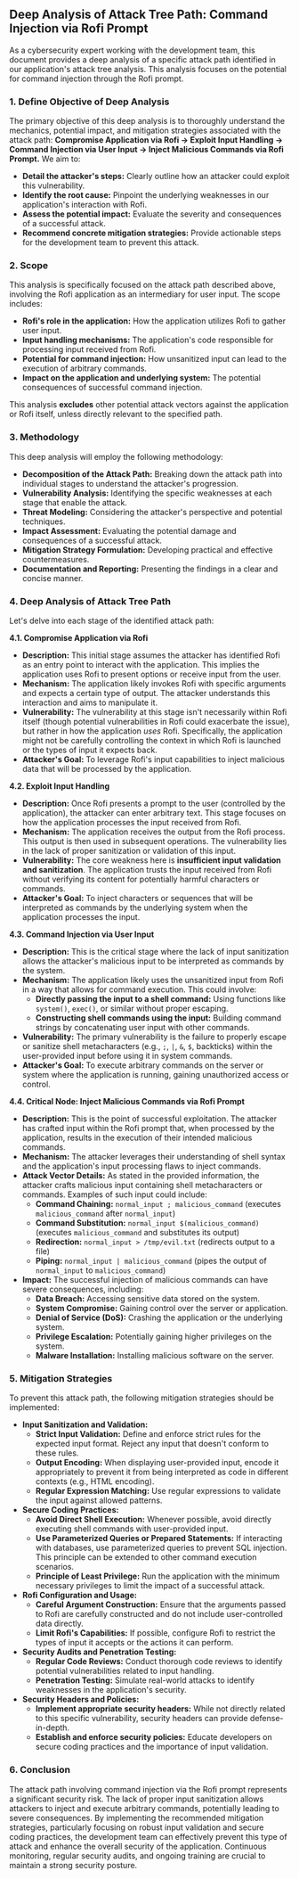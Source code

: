 ## Deep Analysis of Attack Tree Path: Command Injection via Rofi Prompt

As a cybersecurity expert working with the development team, this document provides a deep analysis of a specific attack path identified in our application's attack tree analysis. This analysis focuses on the potential for command injection through the Rofi prompt.

### 1. Define Objective of Deep Analysis

The primary objective of this deep analysis is to thoroughly understand the mechanics, potential impact, and mitigation strategies associated with the attack path: **Compromise Application via Rofi -> Exploit Input Handling -> Command Injection via User Input -> Inject Malicious Commands via Rofi Prompt.**  We aim to:

* **Detail the attacker's steps:**  Clearly outline how an attacker could exploit this vulnerability.
* **Identify the root cause:** Pinpoint the underlying weaknesses in our application's interaction with Rofi.
* **Assess the potential impact:** Evaluate the severity and consequences of a successful attack.
* **Recommend concrete mitigation strategies:** Provide actionable steps for the development team to prevent this attack.

### 2. Scope

This analysis is specifically focused on the attack path described above, involving the Rofi application as an intermediary for user input. The scope includes:

* **Rofi's role in the application:** How the application utilizes Rofi to gather user input.
* **Input handling mechanisms:**  The application's code responsible for processing input received from Rofi.
* **Potential for command injection:**  How unsanitized input can lead to the execution of arbitrary commands.
* **Impact on the application and underlying system:**  The potential consequences of successful command injection.

This analysis **excludes** other potential attack vectors against the application or Rofi itself, unless directly relevant to the specified path.

### 3. Methodology

This deep analysis will employ the following methodology:

* **Decomposition of the Attack Path:**  Breaking down the attack path into individual stages to understand the attacker's progression.
* **Vulnerability Analysis:**  Identifying the specific weaknesses at each stage that enable the attack.
* **Threat Modeling:**  Considering the attacker's perspective and potential techniques.
* **Impact Assessment:**  Evaluating the potential damage and consequences of a successful attack.
* **Mitigation Strategy Formulation:**  Developing practical and effective countermeasures.
* **Documentation and Reporting:**  Presenting the findings in a clear and concise manner.

### 4. Deep Analysis of Attack Tree Path

Let's delve into each stage of the identified attack path:

**4.1. Compromise Application via Rofi**

* **Description:** This initial stage assumes the attacker has identified Rofi as an entry point to interact with the application. This implies the application uses Rofi to present options or receive input from the user.
* **Mechanism:** The application likely invokes Rofi with specific arguments and expects a certain type of output. The attacker understands this interaction and aims to manipulate it.
* **Vulnerability:** The vulnerability at this stage isn't necessarily within Rofi itself (though potential vulnerabilities in Rofi could exacerbate the issue), but rather in how the application *uses* Rofi. Specifically, the application might not be carefully controlling the context in which Rofi is launched or the types of input it expects back.
* **Attacker's Goal:** To leverage Rofi's input capabilities to inject malicious data that will be processed by the application.

**4.2. Exploit Input Handling**

* **Description:** Once Rofi presents a prompt to the user (controlled by the application), the attacker can enter arbitrary text. This stage focuses on how the application processes the input received from Rofi.
* **Mechanism:** The application receives the output from the Rofi process. This output is then used in subsequent operations. The vulnerability lies in the lack of proper sanitization or validation of this input.
* **Vulnerability:** The core weakness here is **insufficient input validation and sanitization**. The application trusts the input received from Rofi without verifying its content for potentially harmful characters or commands.
* **Attacker's Goal:** To inject characters or sequences that will be interpreted as commands by the underlying system when the application processes the input.

**4.3. Command Injection via User Input**

* **Description:** This is the critical stage where the lack of input sanitization allows the attacker's malicious input to be interpreted as commands by the system.
* **Mechanism:** The application likely uses the unsanitized input from Rofi in a way that allows for command execution. This could involve:
    * **Directly passing the input to a shell command:**  Using functions like `system()`, `exec()`, or similar without proper escaping.
    * **Constructing shell commands using the input:**  Building command strings by concatenating user input with other commands.
* **Vulnerability:** The primary vulnerability is the failure to properly escape or sanitize shell metacharacters (e.g., `;`, `|`, `&`, `$`, backticks) within the user-provided input before using it in system commands.
* **Attacker's Goal:** To execute arbitrary commands on the server or system where the application is running, gaining unauthorized access or control.

**4.4. Critical Node: Inject Malicious Commands via Rofi Prompt**

* **Description:** This is the point of successful exploitation. The attacker has crafted input within the Rofi prompt that, when processed by the application, results in the execution of their intended malicious commands.
* **Mechanism:** The attacker leverages their understanding of shell syntax and the application's input processing flaws to inject commands.
* **Attack Vector Details:** As stated in the provided information, the attacker crafts malicious input containing shell metacharacters or commands. Examples of such input could include:
    * **Command Chaining:**  `normal_input ; malicious_command` (executes `malicious_command` after `normal_input`)
    * **Command Substitution:** `normal_input $(malicious_command)` (executes `malicious_command` and substitutes its output)
    * **Redirection:** `normal_input > /tmp/evil.txt` (redirects output to a file)
    * **Piping:** `normal_input | malicious_command` (pipes the output of `normal_input` to `malicious_command`)
* **Impact:** The successful injection of malicious commands can have severe consequences, including:
    * **Data Breach:** Accessing sensitive data stored on the system.
    * **System Compromise:** Gaining control over the server or application.
    * **Denial of Service (DoS):**  Crashing the application or the underlying system.
    * **Privilege Escalation:**  Potentially gaining higher privileges on the system.
    * **Malware Installation:**  Installing malicious software on the server.

### 5. Mitigation Strategies

To prevent this attack path, the following mitigation strategies should be implemented:

* **Input Sanitization and Validation:**
    * **Strict Input Validation:**  Define and enforce strict rules for the expected input format. Reject any input that doesn't conform to these rules.
    * **Output Encoding:** When displaying user-provided input, encode it appropriately to prevent it from being interpreted as code in different contexts (e.g., HTML encoding).
    * **Regular Expression Matching:** Use regular expressions to validate the input against allowed patterns.
* **Secure Coding Practices:**
    * **Avoid Direct Shell Execution:**  Whenever possible, avoid directly executing shell commands with user-provided input.
    * **Use Parameterized Queries or Prepared Statements:** If interacting with databases, use parameterized queries to prevent SQL injection. This principle can be extended to other command execution scenarios.
    * **Principle of Least Privilege:** Run the application with the minimum necessary privileges to limit the impact of a successful attack.
* **Rofi Configuration and Usage:**
    * **Careful Argument Construction:** Ensure that the arguments passed to Rofi are carefully constructed and do not include user-controlled data directly.
    * **Limit Rofi's Capabilities:** If possible, configure Rofi to restrict the types of input it accepts or the actions it can perform.
* **Security Audits and Penetration Testing:**
    * **Regular Code Reviews:** Conduct thorough code reviews to identify potential vulnerabilities related to input handling.
    * **Penetration Testing:**  Simulate real-world attacks to identify weaknesses in the application's security.
* **Security Headers and Policies:**
    * **Implement appropriate security headers:**  While not directly related to this specific vulnerability, security headers can provide defense-in-depth.
    * **Establish and enforce security policies:**  Educate developers on secure coding practices and the importance of input validation.

### 6. Conclusion

The attack path involving command injection via the Rofi prompt represents a significant security risk. The lack of proper input sanitization allows attackers to inject and execute arbitrary commands, potentially leading to severe consequences. By implementing the recommended mitigation strategies, particularly focusing on robust input validation and secure coding practices, the development team can effectively prevent this type of attack and enhance the overall security of the application. Continuous monitoring, regular security audits, and ongoing training are crucial to maintain a strong security posture.